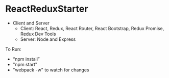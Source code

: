 # ReactReduxStarter

- Client and Server
    - Client: React, Redux, React Router, React Bootstrap, Redux Promise, Redux Dev Tools
    - Server: Node and Express

To Run:
- “npm install”
- "npm start"
- "webpack -w" to watch for changes
